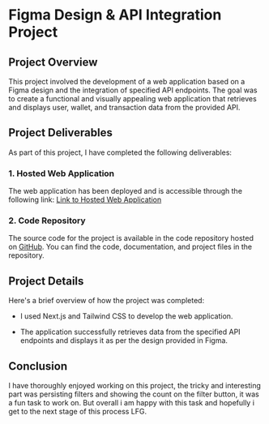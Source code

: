 # Figma Design & API Integration Project

## Project Overview

This project involved the development of a web application based on a Figma design and the integration of specified API endpoints. The goal was to create a functional and visually appealing web application that retrieves and displays user, wallet, and transaction data from the provided API.

## Project Deliverables

As part of this project, I have completed the following deliverables:

### 1. Hosted Web Application

The web application has been deployed and is accessible through the following link: [Link to Hosted Web Application](#insert-link)

### 2. Code Repository

The source code for the project is available in the code repository hosted on [GitHub](https://github.com/addegbenga/stack). You can find the code, documentation, and project files in the repository.

## Project Details

Here's a brief overview of how the project was completed:

- I used Next.js and Tailwind CSS to develop the web application.

- The application successfully retrieves data from the specified API endpoints and displays it as per the design provided in Figma.

## Conclusion

I have thoroughly enjoyed working on this project, the tricky and interesting part was persisting filters and showing the count on the filter button, it was a fun task to work on.
But overall i am happy with this task and hopefully i get to the next stage of this process LFG.
